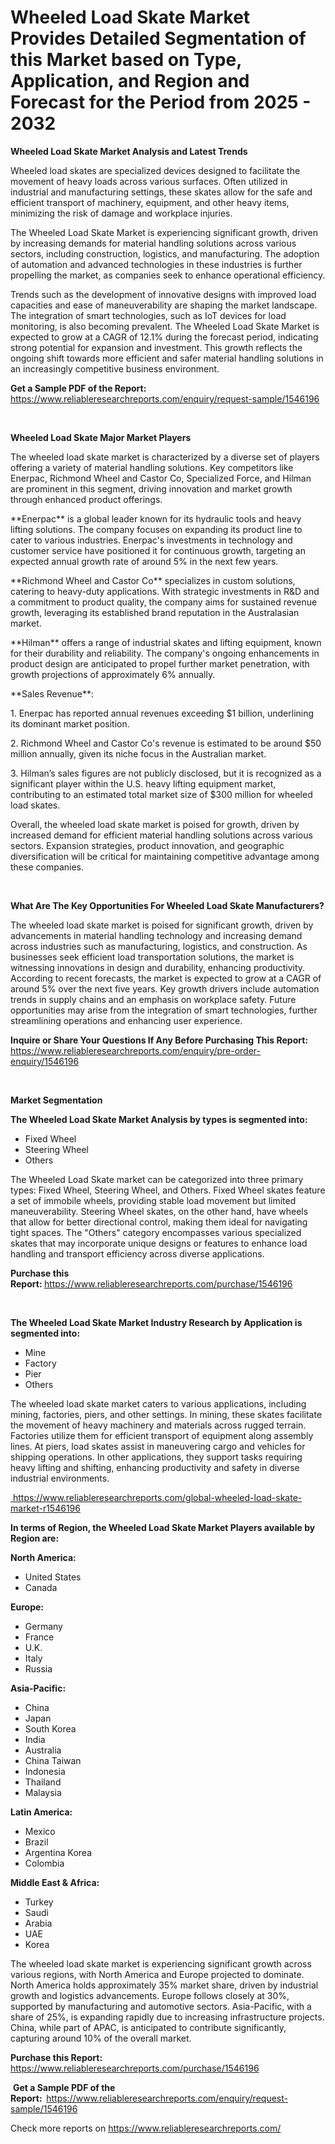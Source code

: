 <p><h1>Wheeled Load Skate Market Provides Detailed Segmentation of this Market based on Type, Application, and Region and Forecast for the Period from 2025 - 2032</h1></p><p><strong>Wheeled Load Skate Market Analysis and Latest Trends</strong></p>
<p><p>Wheeled load skates are specialized devices designed to facilitate the movement of heavy loads across various surfaces. Often utilized in industrial and manufacturing settings, these skates allow for the safe and efficient transport of machinery, equipment, and other heavy items, minimizing the risk of damage and workplace injuries. </p><p>The Wheeled Load Skate Market is experiencing significant growth, driven by increasing demands for material handling solutions across various sectors, including construction, logistics, and manufacturing. The adoption of automation and advanced technologies in these industries is further propelling the market, as companies seek to enhance operational efficiency. </p><p>Trends such as the development of innovative designs with improved load capacities and ease of maneuverability are shaping the market landscape. The integration of smart technologies, such as IoT devices for load monitoring, is also becoming prevalent. The Wheeled Load Skate Market is expected to grow at a CAGR of 12.1% during the forecast period, indicating strong potential for expansion and investment. This growth reflects the ongoing shift towards more efficient and safer material handling solutions in an increasingly competitive business environment.</p></p>
<p><strong>Get a Sample PDF of the Report:&nbsp;</strong> <a href="https://www.reliableresearchreports.com/enquiry/request-sample/1546196?utm_campaign=3190&utm_medium=2&utm_source=Github&utm_content=ia&utm_term=11042025&utm_id=wheeled-load-skate">https://www.reliableresearchreports.com/enquiry/request-sample/1546196</a></p>
<p>&nbsp;</p>
<p><strong>Wheeled Load Skate Major Market Players</strong></p>
<p><p>The wheeled load skate market is characterized by a diverse set of players offering a variety of material handling solutions. Key competitors like Enerpac, Richmond Wheel and Castor Co, Specialized Force, and Hilman are prominent in this segment, driving innovation and market growth through enhanced product offerings.</p><p>**Enerpac** is a global leader known for its hydraulic tools and heavy lifting solutions. The company focuses on expanding its product line to cater to various industries. Enerpac's investments in technology and customer service have positioned it for continuous growth, targeting an expected annual growth rate of around 5% in the next few years.</p><p>**Richmond Wheel and Castor Co** specializes in custom solutions, catering to heavy-duty applications. With strategic investments in R&D and a commitment to product quality, the company aims for sustained revenue growth, leveraging its established brand reputation in the Australasian market.</p><p>**Hilman** offers a range of industrial skates and lifting equipment, known for their durability and reliability. The company's ongoing enhancements in product design are anticipated to propel further market penetration, with growth projections of approximately 6% annually.</p><p>**Sales Revenue**: </p><p>1. Enerpac has reported annual revenues exceeding $1 billion, underlining its dominant market position.</p><p>2. Richmond Wheel and Castor Co's revenue is estimated to be around $50 million annually, given its niche focus in the Australian market.</p><p>3. Hilman’s sales figures are not publicly disclosed, but it is recognized as a significant player within the U.S. heavy lifting equipment market, contributing to an estimated total market size of $300 million for wheeled load skates.</p><p>Overall, the wheeled load skate market is poised for growth, driven by increased demand for efficient material handling solutions across various sectors. Expansion strategies, product innovation, and geographic diversification will be critical for maintaining competitive advantage among these companies.</p></p>
<p>&nbsp;</p>
<p><strong>What Are The Key Opportunities For Wheeled Load Skate Manufacturers?</strong></p>
<p><p>The wheeled load skate market is poised for significant growth, driven by advancements in material handling technology and increasing demand across industries such as manufacturing, logistics, and construction. As businesses seek efficient load transportation solutions, the market is witnessing innovations in design and durability, enhancing productivity. According to recent forecasts, the market is expected to grow at a CAGR of around 5% over the next five years. Key growth drivers include automation trends in supply chains and an emphasis on workplace safety. Future opportunities may arise from the integration of smart technologies, further streamlining operations and enhancing user experience.</p></p>
<p><strong>Inquire or Share Your Questions If Any Before Purchasing This Report:</strong> <a href="https://www.reliableresearchreports.com/enquiry/pre-order-enquiry/1546196?utm_campaign=3190&utm_medium=2&utm_source=Github&utm_content=ia&utm_term=11042025&utm_id=wheeled-load-skate">https://www.reliableresearchreports.com/enquiry/pre-order-enquiry/1546196</a></p>
<p>&nbsp;</p>
<p><strong>Market Segmentation</strong></p>
<p><strong>The Wheeled Load Skate Market Analysis by types is segmented into:</strong></p>
<p><ul><li>Fixed Wheel</li><li>Steering Wheel</li><li>Others</li></ul></p>
<p><p>The Wheeled Load Skate market can be categorized into three primary types: Fixed Wheel, Steering Wheel, and Others. Fixed Wheel skates feature a set of immobile wheels, providing stable load movement but limited maneuverability. Steering Wheel skates, on the other hand, have wheels that allow for better directional control, making them ideal for navigating tight spaces. The "Others" category encompasses various specialized skates that may incorporate unique designs or features to enhance load handling and transport efficiency across diverse applications.</p></p>
<p><strong>Purchase this Report:&nbsp;</strong><a href="https://www.reliableresearchreports.com/purchase/1546196?utm_campaign=3190&utm_medium=2&utm_source=Github&utm_content=ia&utm_term=11042025&utm_id=wheeled-load-skate">https://www.reliableresearchreports.com/purchase/1546196</a></p>
<p>&nbsp;</p>
<p><strong>The Wheeled Load Skate Market Industry Research by Application is segmented into:</strong></p>
<p><ul><li>Mine</li><li>Factory</li><li>Pier</li><li>Others</li></ul></p>
<p><p>The wheeled load skate market caters to various applications, including mining, factories, piers, and other settings. In mining, these skates facilitate the movement of heavy machinery and materials across rugged terrain. Factories utilize them for efficient transport of equipment along assembly lines. At piers, load skates assist in maneuvering cargo and vehicles for shipping operations. In other applications, they support tasks requiring heavy lifting and shifting, enhancing productivity and safety in diverse industrial environments.</p></p>
<p><a href="https://www.reliableresearchreports.com/global-wheeled-load-skate-market-r1546196?utm_campaign=3190&utm_medium=2&utm_source=Github&utm_content=ia&utm_term=11042025&utm_id=wheeled-load-skate">&nbsp;https://www.reliableresearchreports.com/global-wheeled-load-skate-market-r1546196</a></p>
<p><strong>In terms of Region, the Wheeled Load Skate Market Players available by Region are:</strong></p>
<p>
    <p> <strong> North America: </strong>
        <ul>
            <li>United States</li>
            <li>Canada</li>
        </ul>
        </p> 
    <p> <strong> Europe: </strong>
        <ul>
            <li>Germany</li>
            <li>France</li>
            <li>U.K.</li>
            <li>Italy</li>
            <li>Russia</li>
        </ul>
        </p> 
    <p> <strong> Asia-Pacific: </strong>
        <ul>
            <li>China</li>
            <li>Japan</li>
            <li>South Korea</li>
            <li>India</li>
            <li>Australia</li>
            <li>China Taiwan</li>
            <li>Indonesia</li>
            <li>Thailand</li>
            <li>Malaysia</li>
        </ul>
        </p> 
    <p> <strong> Latin America: </strong>
        <ul>
            <li>Mexico</li>
            <li>Brazil</li>
            <li>Argentina Korea</li>
            <li>Colombia</li>
        </ul>
        </p> 
    <p> <strong> Middle East & Africa: </strong>
        <ul>
            <li>Turkey</li>
            <li>Saudi</li>
            <li>Arabia</li>
            <li>UAE</li>
            <li>Korea</li>
        </ul>
    </p>
    </p>
<p><p>The wheeled load skate market is experiencing significant growth across various regions, with North America and Europe projected to dominate. North America holds approximately 35% market share, driven by industrial growth and logistics advancements. Europe follows closely at 30%, supported by manufacturing and automotive sectors. Asia-Pacific, with a share of 25%, is expanding rapidly due to increasing infrastructure projects. China, while part of APAC, is anticipated to contribute significantly, capturing around 10% of the overall market.</p></p>
<p><strong>Purchase this Report: </strong><a href="https://www.reliableresearchreports.com/purchase/1546196?utm_campaign=3190&utm_medium=2&utm_source=Github&utm_content=ia&utm_term=11042025&utm_id=wheeled-load-skate">https://www.reliableresearchreports.com/purchase/1546196</a></p>
<p>&nbsp;<strong>Get a Sample PDF of the Report:&nbsp;&nbsp;</strong><a href="https://www.reliableresearchreports.com/enquiry/request-sample/1546196?utm_campaign=3190&utm_medium=2&utm_source=Github&utm_content=ia&utm_term=11042025&utm_id=wheeled-load-skate">https://www.reliableresearchreports.com/enquiry/request-sample/1546196</a></p>
<p><strong></strong></p>
<p>Check more reports on <a href="https://www.reliableresearchreports.com/?utm_campaign=3190&utm_medium=2&utm_source=Github&utm_content=ia&utm_term=11042025&utm_id=wheeled-load-skate">https://www.reliableresearchreports.com/</a></p>